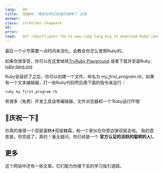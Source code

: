 ```yaml
---
lang:   ZH
title:  总结#8，嘿放松你已经做的很棒了-总结
answer:
class:  stretcher chapmark
ok:     
error:  
load:   def ruby(f);puts "Go to www.ruby-lang.org to download Ruby";end;class K;attr_reader :rb;end;my_first_program=K.new
---
```


最后一个小节需要一点时间来消化，会教会你怎么使用Ruby的。

如果你很享受，你可以在这里继续<a href="/playground">TryRuby Playground</a>
或者下载并安装Ruby:
<a href="https://www.ruby-lang.org/en/downloads/" target="_blank">ruby-lang.org</a>

Ruby安装好了之后，你可以创建一个文件，命名为
_my\_first\_program.rb_，如果有一个文本编辑器，打一些Ruby代码然后用下面的指令来运行：

    ruby my_first_program.rb

有很多（免费）开发工具自带编辑器，文件浏览器和一个‘Ruby运行环境’

## 🎉庆祝一下🎉
你真的值得一个双层蛋糕➕双层糖霜，和一个家伙在你旁边弹双层吉他。
我的意思是，你完成了，真的！毫无疑问，你已经是一个 __官方认证的活跃的聪明的人!__。

## 更多
这个网站中还有一些文章。它们能为你接下去的学习指引道路。

